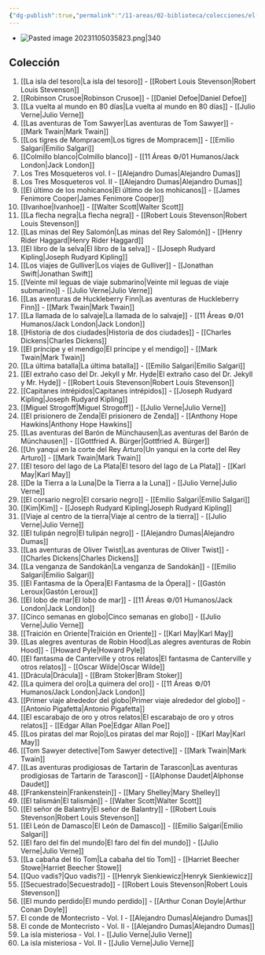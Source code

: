 ```yaml
---
{"dg-publish":true,"permalink":"/11-areas/02-biblioteca/colecciones/el-comercio-grandes-novelas-de-aventuras/","noteIcon":""}
---
```


- ![Pasted image 20231105035823.png|340](/img/user/11%20%C3%81reas%20%E2%9A%99/02%20Biblioteca/%F0%9F%92%BE%20Adjuntos/Pasted%20image%2020231105035823.png)
## Colección
1. [[La isla del tesoro\|La isla del tesoro]] - [[Robert Louis Stevenson\|Robert Louis Stevenson]]
2. [[Robinson Crusoe\|Robinson Crusoe]] - [[Daniel Defoe\|Daniel Defoe]]
3. [[La vuelta al mundo en 80 días\|La vuelta al mundo en 80 días]] - [[Julio Verne\|Julio Verne]]
4. [[Las aventuras de Tom Sawyer\|Las aventuras de Tom Sawyer]] - [[Mark Twain\|Mark Twain]]
5. [[Los tigres de Mompracem\|Los tigres de Mompracem]] - [[Emilio Salgari\|Emilio Salgari]]
6. [[Colmillo blanco\|Colmillo blanco]] - [[11 Áreas ⚙/01 Humanos/Jack London\|Jack London]]
7. Los Tres Mosqueteros vol. I - [[Alejandro Dumas\|Alejandro Dumas]]
8. Los Tres Mosqueteros vol. II - [[Alejandro Dumas\|Alejandro Dumas]]
9. [[El último de los mohicanos\|El último de los mohicanos]] - [[James Fenimore Cooper\|James Fenimore Cooper]]
10. [[Ivanhoe\|Ivanhoe]] - [[Walter Scott\|Walter Scott]]
11. [[La flecha negra\|La flecha negra]] - [[Robert Louis Stevenson\|Robert Louis Stevenson]]
12. [[Las minas del Rey Salomón\|Las minas del Rey Salomón]] - [[Henry Rider Haggard\|Henry Rider Haggard]]
13. [[El libro de la selva\|El libro de la selva]] - [[Joseph Rudyard Kipling\|Joseph Rudyard Kipling]]
14. [[Los viajes de Gulliver\|Los viajes de Gulliver]] - [[Jonathan Swift\|Jonathan Swift]]
15. [[Veinte mil leguas de viaje submarino\|Veinte mil leguas de viaje submarino]] - [[Julio Verne\|Julio Verne]]
16. [[Las aventuras de Huckleberry Finn\|Las aventuras de Huckleberry Finn]] - [[Mark Twain\|Mark Twain]]
17. [[La llamada de lo salvaje\|La llamada de lo salvaje]] - [[11 Áreas ⚙/01 Humanos/Jack London\|Jack London]]
18. [[Historia de dos ciudades\|Historia de dos ciudades]] - [[Charles Dickens\|Charles Dickens]]
19. [[El príncipe y el mendigo\|El príncipe y el mendigo]] - [[Mark Twain\|Mark Twain]]
20. [[La última batalla\|La última batalla]] - [[Emilio Salgari\|Emilio Salgari]]
21. [[El extraño caso del Dr. Jekyll y Mr. Hyde\|El extraño caso del Dr. Jekyll y Mr. Hyde]] - [[Robert Louis Stevenson\|Robert Louis Stevenson]]
22. [[Capitanes intrépidos\|Capitanes intrépidos]] - [[Joseph Rudyard Kipling\|Joseph Rudyard Kipling]]
23. [[Miguel Strogoff\|Miguel Strogoff]] - [[Julio Verne\|Julio Verne]]
24. [[El prisionero de Zenda\|El prisionero de Zenda]] - [[Anthony Hope Hawkins\|Anthony Hope Hawkins]]
25. [[Las aventuras del Barón de Münchausen\|Las aventuras del Barón de Münchausen]] - [[Gottfried A. Bürger\|Gottfried A. Bürger]]
26. [[Un yanqui en la corte del Rey Arturo\|Un yanqui en la corte del Rey Arturo]] - [[Mark Twain\|Mark Twain]]
27. [[El tesoro del lago de La Plata\|El tesoro del lago de La Plata]] - [[Karl May\|Karl May]]
28. [[De la Tierra a la Luna\|De la Tierra a la Luna]] - [[Julio Verne\|Julio Verne]]
29. [[El corsario negro\|El corsario negro]] - [[Emilio Salgari\|Emilio Salgari]]
30. [[Kim\|Kim]] - [[Joseph Rudyard Kipling\|Joseph Rudyard Kipling]]
31. [[Viaje al centro de la tierra\|Viaje al centro de la tierra]] - [[Julio Verne\|Julio Verne]]
32. [[El tulipán negro\|El tulipán negro]] - [[Alejandro Dumas\|Alejandro Dumas]]
33. [[Las aventuras de Oliver Twist\|Las aventuras de Oliver Twist]] - [[Charles Dickens\|Charles Dickens]]
34. [[La venganza de Sandokán\|La venganza de Sandokán]] - [[Emilio Salgari\|Emilio Salgari]]
35. [[El Fantasma de la Ópera\|El Fantasma de la Ópera]] - [[Gastón Leroux\|Gastón Leroux]]
36. [[El lobo de mar\|El lobo de mar]] - [[11 Áreas ⚙/01 Humanos/Jack London\|Jack London]]
37. [[Cinco semanas en globo\|Cinco semanas en globo]] - [[Julio Verne\|Julio Verne]]
38. [[Traición en Oriente\|Traición en Oriente]] - [[Karl May\|Karl May]]
39. [[Las alegres aventuras de Robin Hood\|Las alegres aventuras de Robin Hood]] - [[Howard Pyle\|Howard Pyle]]
40. [[El fantasma de Canterville y otros relatos\|El fantasma de Canterville y otros relatos]] - [[Oscar Wilde\|Oscar Wilde]]
41. [[Drácula\|Drácula]] - [[Bram Stoker\|Bram Stoker]]
42. [[La quimera del oro\|La quimera del oro]] - [[11 Áreas ⚙/01 Humanos/Jack London\|Jack London]]		
43. [[Primer viaje alrededor del globo\|Primer viaje alrededor del globo]] - [[Antonio Pigafetta\|Antonio Pigafetta]]
44. [[El escarabajo de oro y otros relatos\|El escarabajo de oro y otros relatos]] - [[Edgar Allan Poe\|Edgar Allan Poe]]
45. [[Los piratas del mar Rojo\|Los piratas del mar Rojo]] - [[Karl May\|Karl May]]
46. [[Tom Sawyer detective\|Tom Sawyer detective]] - [[Mark Twain\|Mark Twain]]
47. [[Las aventuras prodigiosas de Tartarin de Tarascon\|Las aventuras prodigiosas de Tartarin de Tarascon]] - [[Alphonse Daudet\|Alphonse Daudet]]
48. [[Frankenstein\|Frankenstein]] - [[Mary Shelley\|Mary Shelley]]
49. [[El talismán\|El talismán]] - [[Walter Scott\|Walter Scott]]
50. [[El señor de Balantry\|El señor de Balantry]] - [[Robert Louis Stevenson\|Robert Louis Stevenson]]
51. [[El León de Damasco\|El León de Damasco]] - [[Emilio Salgari\|Emilio Salgari]]
52. [[El faro del fin del mundo\|El faro del fin del mundo]] - [[Julio Verne\|Julio Verne]]
53. [[La cabaña del tío Tom\|La cabaña del tío Tom]] - [[Harriet Beecher Stowe\|Harriet Beecher Stowe]]
54. [[Quo vadis?\|Quo vadis?]] - [[Henryk Sienkiewicz\|Henryk Sienkiewicz]]
55. [[Secuestrado\|Secuestrado]] - [[Robert Louis Stevenson\|Robert Louis Stevenson]]
56. [[El mundo perdido\|El mundo perdido]] - [[Arthur Conan Doyle\|Arthur Conan Doyle]]
57. El conde de Montecristo - Vol. I - [[Alejandro Dumas\|Alejandro Dumas]]
58. El conde de Montecristo - Vol. II - [[Alejandro Dumas\|Alejandro Dumas]]
59. La isla misteriosa - Vol. I - [[Julio Verne\|Julio Verne]]
60. La isla misteriosa - Vol. II - [[Julio Verne\|Julio Verne]]